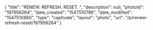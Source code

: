 {
    "title": "RENEW. REFRESH. RESET. ",
    "description": null,
    "photoId": "197956264",
    "date_created": "1547510786",
    "date_modified": "1547510860",
    "type": "captivate",
    "layout": "photo",
    "url": "\/p\/renew-refresh-reset\/197956264"
}
